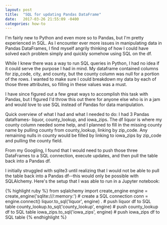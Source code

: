 ```yaml
---
layout: post
title:  "SQL for updating Pandas DataFrame"
date:   2017-03-26 21:55:09 -0400
categories: how-to
---
```


I'm fairly new to Python and even more so to Pandas, but I'm pretty experienced in SQL. As I encounter ever more issues in manipulating data in Pandas DataFrames, I find myself angrily thinking of how I could have solved each problem simply and quickly somehow using SQL on the df. 

While I knew there was a way to run SQL queries in Python, I had no idea if it could serve the purpose I had in mind. My dataframe contained columns for zip_code, city, and county, but the county column was null for a portion of the rows. I wanted to make sure I could breakdown my data by each of those three attributes, so filling in these values was a must.

I have since figured out a few great ways to accomplish this task with Pandas, but I figured I'd throw this out there for anyone else who is in a jam and would love to use SQL instead of Pandas for data manipulation.

Quick overview of what I had and what I needed to do:
I had 3 Pandas dataframes- liquor, county_lookup, and iowa_zips. The df liquor is where my county column needed some help, and I planned to fill in the missing county name by pulling county from county_lookup, linking by zip_code. Any remaining nulls in county would be filled by linking to iowa_zips by zip_code and pulling the county field.

From my Googling, I found that I would need to push those three DataFrames to a SQL connection, execute updates, and then pull the table back into a Pandas df. 

I initially struggled with sqlite3 until realizing that I would not be able to pull the table back into a Pandas df--this would only be possible with SQLAlchemy. Here's the setup that I was able to run in a Jupyter notebook:

{% highlight ruby %}
from sqlalchemy import create_engine
engine = create_engine('sqlite:///:memory:')  # create a SQL connection
conn = engine.connect()
liquor.to_sql('liquor', engine) .             # push liquor df to SQL table
county_lookup.to_sql('county_lookup', engine) # push county_lookup df to SQL table
iowa_zips.to_sql('iowa_zips', engine)         # push iowa_zips df to SQL table
{% endhighlight %}
